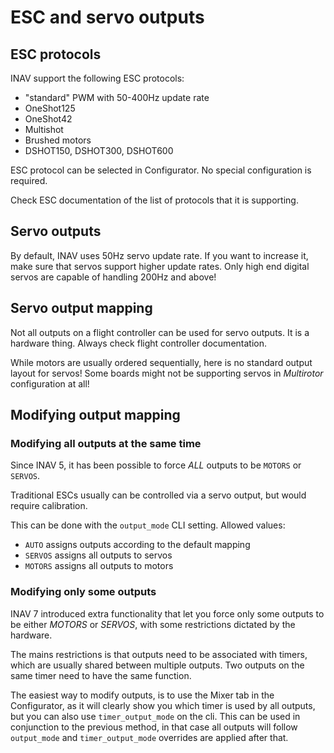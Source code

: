 # ESC and servo outputs

## ESC protocols

INAV support the following ESC protocols:

* "standard" PWM with 50-400Hz update rate
* OneShot125
* OneShot42
* Multishot
* Brushed motors
* DSHOT150, DSHOT300, DSHOT600

ESC protocol can be selected in Configurator. No special configuration is required.

Check ESC documentation of the list of protocols that it is supporting.

## Servo outputs

By default, INAV uses 50Hz servo update rate. If you want to increase it, make sure that servos support
higher update rates. Only high end digital servos are capable of handling 200Hz and above!

## Servo output mapping

Not all outputs on a flight controller can be used for servo outputs. It is a hardware thing. Always check flight controller documentation. 

While motors are usually ordered sequentially, here is no standard output layout for servos! Some boards might not be supporting servos in _Multirotor_ configuration at all!

## Modifying output mapping

### Modifying all outputs at the same time

Since INAV 5, it has been possible to force *ALL* outputs to be `MOTORS` or `SERVOS`.

Traditional ESCs usually can be controlled via a servo output, but would require calibration.

This can be done with the `output_mode` CLI setting. Allowed values:

* `AUTO` assigns outputs according to the default mapping
* `SERVOS` assigns all outputs to servos
* `MOTORS` assigns all outputs to motors

### Modifying only some outputs

INAV 7 introduced extra functionality that let you force only some outputs to be either *MOTORS* or *SERVOS*, with some restrictions dictated by the hardware.

The mains restrictions is that outputs need to be associated with timers, which are usually shared between multiple outputs. Two outputs on the same timer need to have the same function.

The easiest way to modify outputs, is to use the Mixer tab in the Configurator, as it will clearly show you which timer is used by all outputs, but you can also use `timer_output_mode` on the cli.
This can be used in conjunction to the previous method, in that case all outputs will follow `output_mode` and `timer_output_mode` overrides are applied after that.
